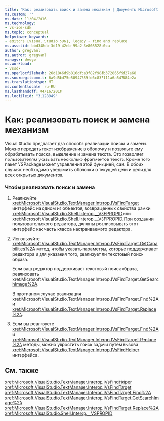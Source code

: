 ```yaml
---
title: 'Как: реализовать поиск и замена механизм | Документы Microsoft'
ms.custom: ''
ms.date: 11/04/2016
ms.technology:
- vs-ide-sdk
ms.topic: conceptual
helpviewer_keywords:
- editors [Visual Studio SDK], legacy - find and replace
ms.assetid: bbd348db-3d19-42eb-99a2-3e808528c0ca
author: gregvanl
ms.author: gregvanl
manager: douge
ms.workload:
- vssdk
ms.openlocfilehash: 26d1866d9b816dfca3f82f98db372865f9d27a68
ms.sourcegitcommit: 6a9d5bd75e50947659fd6c837111a6a547884e2a
ms.translationtype: MT
ms.contentlocale: ru-RU
ms.lasthandoff: 04/16/2018
ms.locfileid: "31128949"
---
```

# <a name="how-to-implement-the-find-and-replace-mechanism"></a>Как: реализовать поиск и замена механизм
Visual Studio предлагает два способа реализации поиска и замены. Можно передать текст изображение в оболочку и позвольте ему обрабатывать поиска, выделение и замена текста. Это позволяет пользователям указывать несколько фрагментов текста. Кроме того пакет VSPackage может управления этой функцией, сам. В обоих случаях необходимо уведомить оболочки о текущей цели и цели для всех открытых документов.  
  
### <a name="to-implement-findreplace"></a>Чтобы реализовать поиск и замена  
  
1.  Реализуйте <xref:Microsoft.VisualStudio.TextManager.Interop.IVsFindTarget> интерфейс на одном из объектов, возвращенных свойства рамки <xref:Microsoft.VisualStudio.Shell.Interop.__VSFPROPID> или <xref:Microsoft.VisualStudio.Shell.Interop.__VSFPROPID>. При создании пользовательского редактора, должны реализовывать этот интерфейс как часть класса настраиваемого редактора.  
  
2.  Используйте <xref:Microsoft.VisualStudio.TextManager.Interop.IVsFindTarget.GetCapabilities%2A> метод, чтобы указать параметры, которые поддерживает редактора и для указания того, реализует ли текстовый поиск образа.  
  
     Если ваш редактор поддерживает текстовый поиск образа, реализовать <xref:Microsoft.VisualStudio.TextManager.Interop.IVsFindTarget.GetSearchImage%2A>.  
  
     В противном случае реализация <xref:Microsoft.VisualStudio.TextManager.Interop.IVsFindTarget.Find%2A> и <xref:Microsoft.VisualStudio.TextManager.Interop.IVsFindTarget.Replace%2A>.  
  
3.  Если вы реализуете <xref:Microsoft.VisualStudio.TextManager.Interop.IVsFindTarget.Find%2A> и <xref:Microsoft.VisualStudio.TextManager.Interop.IVsFindTarget.Replace%2A> методы, можно упростить поиск задачи путем вызова <xref:Microsoft.VisualStudio.TextManager.Interop.IVsFindHelper> интерфейса.  
  
## <a name="see-also"></a>См. также  
 <xref:Microsoft.VisualStudio.TextManager.Interop.IVsFindHelper>   
 <xref:Microsoft.VisualStudio.TextManager.Interop.IVsFindTarget>   
 <xref:Microsoft.VisualStudio.TextManager.Interop.IVsFindTarget.Find%2A>   
 <xref:Microsoft.VisualStudio.TextManager.Interop.IVsFindTarget.GetSearchImage%2A>   
 <xref:Microsoft.VisualStudio.TextManager.Interop.IVsFindTarget.Replace%2A>   
 <xref:Microsoft.VisualStudio.Shell.Interop.__VSPROPID>